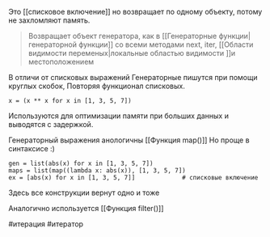 Это [[списковое включение]] но возвращает по одному объекту, потому не захломляют память. 

> Возвращает  объект генератора, как в [[Генераторные функции|генераторной функции]] со всеми методами next, iter, [[Области видимости переменых|локальные областью видимости ]]и местоположением

В отличи от списковых выражений Генераторные пишутся при помощи круглых скобок,
Повторяя функционал списковых.

```
x = (x ** x for x in [1, 3, 5, 7])  
```

Используются для оптимизации памяти при больших данных и выводятся с задержкой.

Генераторный выражения анологичны [[Функция map()]]
Но проще в синтаксисе :)


```
gen = list(abs(x) for x in [1, 3, 5, 7])  
maps = list(map((lambda x: abs(x)), [1, 3, 5, 7])
ex = [abs(x) for x in [1, 3, 5, 7]]             # списковые включение
```
Здесь все конструкции вернут одно и тоже

Аналогично используется [[Функция filter()]]


#итерация #итератор